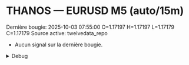 # THANOS — EURUSD M5 (auto/15m)
Dernière bougie: 2025-10-03 07:55:00  O=1.17197  H=1.17197  L=1.17179  C=1.17179
Source active: twelvedata_repo

- Aucun signal sur la dernière bougie.

<details><summary>Debug</summary>

- TD_API_KEY manquant.

</details>